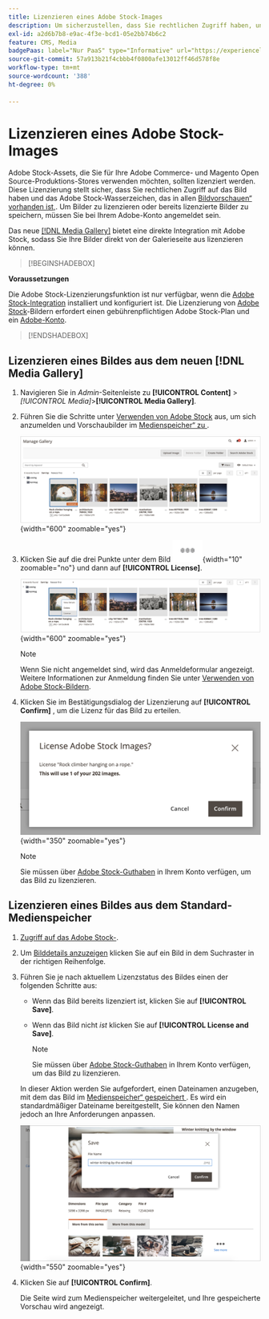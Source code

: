 ```yaml
---
title: Lizenzieren eines Adobe Stock-Images
description: Um sicherzustellen, dass Sie rechtlichen Zugriff haben, und um das Adobe Stock-Wasserzeichen zu entfernen, lizenzieren Sie Ihre Adobe Stock-Bilder.
exl-id: a2d6b7b8-e9ac-4f3e-bcd1-05e2bb74b6c2
feature: CMS, Media
badgePaas: label="Nur PaaS" type="Informative" url="https://experienceleague.adobe.com/de/docs/commerce/user-guides/product-solutions" tooltip="Gilt nur für Adobe Commerce in Cloud-Projekten (von Adobe verwaltete PaaS-Infrastruktur) und lokale Projekte."
source-git-commit: 57a913b21f4cbbb4f0800afe13012ff46d578f8e
workflow-type: tm+mt
source-wordcount: '388'
ht-degree: 0%

---
```


# Lizenzieren eines Adobe Stock-Images

Adobe Stock-Assets, die Sie für Ihre Adobe Commerce- und Magento Open Source-Produktions-Stores verwenden möchten, sollten lizenziert werden. Diese Lizenzierung stellt sicher, dass Sie rechtlichen Zugriff auf das Bild haben und das Adobe Stock-Wasserzeichen, das in allen [Bildvorschauen“ vorhanden ist, &#x200B;](./adobe-stock-save-preview.md). Um Bilder zu lizenzieren oder bereits lizenzierte Bilder zu speichern, müssen Sie bei Ihrem Adobe-Konto angemeldet sein.

Das neue [[!DNL Media Gallery]](media-gallery.md) bietet eine direkte Integration mit Adobe Stock, sodass Sie Ihre Bilder direkt von der Galerieseite aus lizenzieren können.

>[!BEGINSHADEBOX]

**Voraussetzungen**

Die Adobe Stock-Lizenzierungsfunktion ist nur verfügbar, wenn die [Adobe Stock-Integration](./adobe-stock.md) installiert und konfiguriert ist. Die Lizenzierung von [Adobe Stock][adobe-stock]-Bildern erfordert einen gebührenpflichtigen Adobe Stock-Plan und ein [Adobe-Konto][adobe-signin].

>[!ENDSHADEBOX]

## Lizenzieren eines Bildes aus dem neuen [!DNL Media Gallery]

1. Navigieren Sie in _Admin_-Seitenleiste zu **[!UICONTROL Content]** > _[!UICONTROL Media]_>**[!UICONTROL Media Gallery]**.

1. Führen Sie die Schritte unter [Verwenden von Adobe Stock](./adobe-stock-manage.md) aus, um sich anzumelden und Vorschaubilder im [Medienspeicher“ zu &#x200B;](./media-storage.md).

   ![Vorschaubild gespeichert](./assets/adobe-stock-gallery-unlicensed.png){width="600" zoomable="yes"}

1. Klicken Sie auf die drei Punkte unter dem Bild ![Asset-Menüsymbol](./assets/media-gallery-asset-menu-icon.png){width="10" zoomable="no"} und dann auf **[!UICONTROL License]**.

   ![Adobe Stock-Bildaktionen](./assets/adobe-stock-gallery-image-actions.png){width="600" zoomable="yes"}

   >[!NOTE]
   >
   >Wenn Sie nicht angemeldet sind, wird das Anmeldeformular angezeigt. Weitere Informationen zur Anmeldung finden Sie unter [Verwenden von Adobe Stock-Bildern](./adobe-stock-manage.md).

1. Klicken Sie im Bestätigungsdialog der Lizenzierung auf **[!UICONTROL Confirm]** , um die Lizenz für das Bild zu erteilen.

   ![Lizenzbestätigung](./assets/adobe-stock-gallery-license-confirm.png){width="350" zoomable="yes"}

   >[!NOTE]
   >
   >Sie müssen über [Adobe Stock-Guthaben][stock-credits] in Ihrem Konto verfügen, um das Bild zu lizenzieren.

## Lizenzieren eines Bildes aus dem Standard-Medienspeicher

1. [Zugriff auf das Adobe Stock-][access-search].

1. Um [Bilddetails anzuzeigen][view-details] klicken Sie auf ein Bild in dem Suchraster in der richtigen Reihenfolge.

1. Führen Sie je nach aktuellem Lizenzstatus des Bildes einen der folgenden Schritte aus:

   - Wenn das Bild bereits lizenziert ist, klicken Sie auf **[!UICONTROL Save]**.

   - Wenn das Bild nicht _ist_ klicken Sie auf **[!UICONTROL License and Save]**.

     >[!NOTE]
     >
     >Sie müssen über [Adobe Stock-Guthaben][stock-credits] in Ihrem Konto verfügen, um das Bild zu lizenzieren.

   In dieser Aktion werden Sie aufgefordert, einen Dateinamen anzugeben, mit dem das Bild im [Medienspeicher“ gespeichert &#x200B;](./media-storage.md). Es wird ein standardmäßiger Dateiname bereitgestellt, Sie können den Namen jedoch an Ihre Anforderungen anpassen.

   ![Speichern des lizenzierten Adobe Stock-Bildes](./assets/adobe-stock-save-licensed.png){width="550" zoomable="yes"}

1. Klicken Sie auf **[!UICONTROL Confirm]**.

   Die Seite wird zum Medienspeicher weitergeleitet, und Ihre gespeicherte Vorschau wird angezeigt.

[access-search]: adobe-stock-manage.md#access-the-adobe-stock-search-grid
[view-details]: adobe-stock-manage.md#view-image-details
[stock-credits]: https://helpx.adobe.com/de/stock/help/credit-packs.html
[adobe-stock]: https://stock.adobe.com
[adobe-signin]: https://helpx.adobe.com/de/manage-account/using/access-adobe-id-account.html
